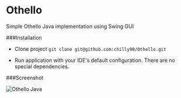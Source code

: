 Othello
=======

Simple Othello Java implementation using Swing GUI

###Installation

- Clone project `git clone git@github.com:chilly90/Othello.git`

- Run application with your IDE's default configuration. There are no special dependencies.

###Screenshot

![Othello Java](http://i.imgur.com/q0aBeen.png)
